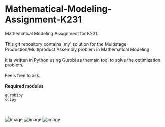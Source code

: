# Mathematical-Modeling-Assignment-K231
Mathematical Modeling Assignment for K231.\
\
This git repository contains 'my' solution for the Multistage Production/Multiproduct Assembly problem in Mathematical Modeling.\
\
It is written in Python using Gurobi as themain tool to solve the optimization problem.\
\
Feels free to ask.\
\
**Required modules**
```
gurobipy
scipy
```
\
\
![image](https://github.com/VgQ8Auk/Mathematical-Modeling-Assignment-K231/assets/94903160/83d5ddf7-a2e7-4e7f-8270-5ada6ea6ff04)
![image](https://github.com/VgQ8Auk/Mathematical-Modeling-Assignment-K231/assets/94903160/f04f415e-9833-40d4-8a65-4f4e5e66e20b)
![image](https://github.com/VgQ8Auk/Mathematical-Modeling-Assignment-K231/assets/94903160/c7f23cbd-4a3f-4ed5-9d6b-ccdacfa389cc)

